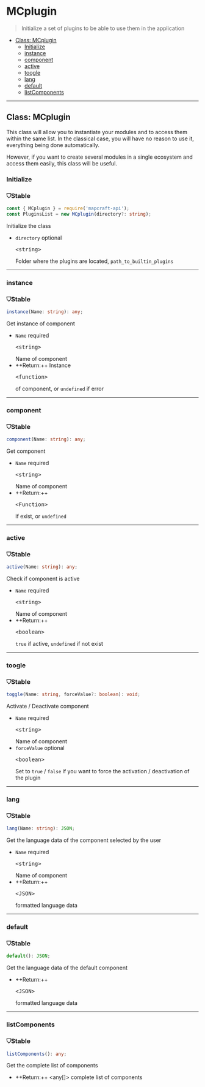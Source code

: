 # MCplugin

> Initialize a set of plugins to be able to use them in the application

- [Class: MCplugin](#class%3A-mcplugin)
  - [Initialize](#initialize)
  - [instance](#instance)
  - [component](#component)
  - [active](#active)
  - [toogle](#toogle)
  - [lang](#lang)
  - [default](#default)
  - [listComponents](#listcomponents)
---

## Class: MCplugin

This class will allow you to instantiate your modules and to access them within the same list. In the classical case, you will have no reason to use it, everything being done automatically.

However, if you want to create several modules in a single ecosystem and access them easily, this class will be useful.

### Initialize
<div class="stab stable">
	<h3><span>⛉</span>Stable</h3>
</div>

``` ts
const { MCplugin } = require('mapcraft-api');
const PluginsList = new MCplugin(directory?: string);
```
Initialize the class

- `directory` <span class="optional">optional</span> <xmp class="type"><string></xmp> Folder where the plugins are located, `path_to_builtin_plugins`

---
### instance
<div class="stab stable">
	<h3><span>⛉</span>Stable</h3>
</div>

``` ts
instance(Name: string): any;
```
Get instance of component
- `Name` <span class="required">required</span> <xmp class="type"><string></xmp> Name of component
- ++Return:++ Instance <xmp class="type"><function></xmp> of component, or `undefined` if error

---
### component
<div class="stab stable">
	<h3><span>⛉</span>Stable</h3>
</div>

``` ts
component(Name: string): any;
```
Get component
- `Name` <span class="required">required</span> <xmp class="type"><string></xmp> Name of component
- ++Return:++ <xmp class="type"><Function></xmp> if exist, or `undefined`

---
### active
<div class="stab stable">
	<h3><span>⛉</span>Stable</h3>
</div>

``` ts
active(Name: string): any;
```
Check if component is active
- `Name` <span class="required">required</span> <xmp class="type"><string></xmp> Name of component
- ++Return:++ <xmp class="type"><boolean></xmp> `true` if active, `undefined` if not exist

---
### toogle
<div class="stab stable">
	<h3><span>⛉</span>Stable</h3>
</div>

``` ts
toggle(Name: string, forceValue?: boolean): void;
```
Activate / Deactivate component
- `Name` <span class="required">required</span> <xmp class="type"><string></xmp> Name of component
- `forceValue` <span class="optional">optional</span> <xmp class="type"><boolean></xmp> Set to `true` / `false` if you want to force the activation / deactivation of the plugin

---
### lang
<div class="stab stable">
	<h3><span>⛉</span>Stable</h3>
</div>

``` ts
lang(Name: string): JSON;
```
Get the language data of the component selected by the user
- `Name` <span class="required">required</span> <xmp class="type"><string></xmp> Name of component
- ++Return:++ <xmp class="type"><JSON></xmp> formatted language data

---
### default
<div class="stab stable">
	<h3><span>⛉</span>Stable</h3>
</div>

``` ts
default(): JSON;
```
Get the language data of the default component
- ++Return:++ <xmp class="type"><JSON></xmp> formatted language data

---
### listComponents
<div class="stab stable">
	<h3><span>⛉</span>Stable</h3>
</div>

``` ts
listComponents(): any;
```
Get the complete list of components
- ++Return:++ <span class="type">\<any[]\></span> complete list of components
